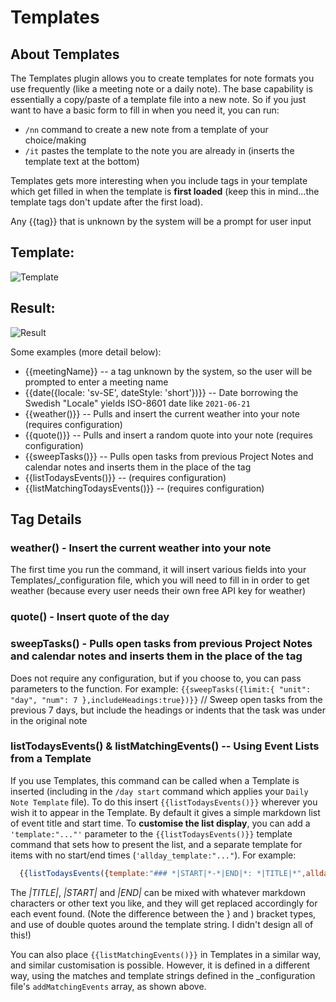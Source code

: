 # Templates

## About Templates
The Templates plugin allows you to create templates for note formats you use frequently (like a meeting note or a daily note). The base capability is essentially a copy/paste of a template file into a new note. So if you just want to have a basic form to fill in when you need it, you can run:
- `/nn` command to create a new note from a template of your choice/making
- `/it` pastes the template to the note you are already in (inserts the template text at the bottom)

Templates gets more interesting when you include tags in your template which get filled in when the template is **first loaded** (keep this in mind...the template tags don't update after the first load).

Any {{tag}} that is unknown by the system will be a prompt for user input

## Template:
![Template](https://user-images.githubusercontent.com/3582514/120062159-8dc0c880-c015-11eb-842e-80473dc663f0.png)
## Result:
![Result](https://user-images.githubusercontent.com/3582514/120062165-90bbb900-c015-11eb-8e5c-2912ff33dc87.png)

Some examples (more detail below):
- {{meetingName}} -- a tag unknown by the system, so the user will be prompted to enter a meeting name
- {{date({locale: 'sv-SE', dateStyle: 'short'})}} -- Date borrowing the Swedish "Locale" yields ISO-8601 date like `2021-06-21`
- {{weather()}} -- Pulls and insert the current weather into your note (requires configuration)
- {{quote()}} -- Pulls and insert a random quote into your note (requires configuration)
- {{sweepTasks()}} -- Pulls open tasks from previous Project Notes and calendar notes and inserts them in the place of the tag
- {{listTodaysEvents()}} -- (requires configuration)
- {{listMatchingTodaysEvents()}} -- (requires configuration)

## Tag Details

### weather() - Insert the current weather into your note
The first time you run the command, it will insert various fields into your Templates/_configuration file, which you will need to fill in in order to get weather (because every user needs their own free API key for weather)

### quote() - Insert quote of the day

### sweepTasks() - Pulls open tasks from previous Project Notes and calendar notes and inserts them in the place of the tag
Does not require any configuration, but if you choose to, you can pass parameters to the function. For example:
`{{sweepTasks({limit:{ "unit": "day", "num": 7 },includeHeadings:true})}}`  // Sweep open tasks from the previous 7 days, but include the headings or indents that the task was under in the original note

### listTodaysEvents() & listMatchingEvents() -- Using Event Lists from a Template
If you use Templates, this command can be called when a Template is inserted (including in the `/day start` command which applies your `Daily Note Template` file). To do this insert `{{listTodaysEvents()}}` wherever you wish it to appear in the Template.  By default it gives a simple markdown list of event title and start time.  To **customise the list display**, you can add a `'template:"..."'` parameter to the `{{listTodaysEvents()}}` template command that sets how to present the list, and a separate template for items with no start/end times (`'allday_template:"..."`). For example:

```javascript
  {{listTodaysEvents({template:"### *|START|*-*|END|*: *|TITLE|*",allday_template:"### *|TITLE|*"})}}
```

The *|TITLE|*, *|START|* and *|END|* can be mixed with whatever markdown characters or other text you like, and they will get replaced accordingly for each event found. (Note the difference between the } and ) bracket types, and use of double quotes around the template string. I didn't design all of this!)

You can also place  `{{listMatchingEvents()}}` in Templates in a similar way, and similar customisation is possible. However, it is defined in a different way, using the matches and template strings defined in the \_configuration file's `addMatchingEvents` array, as shown above.